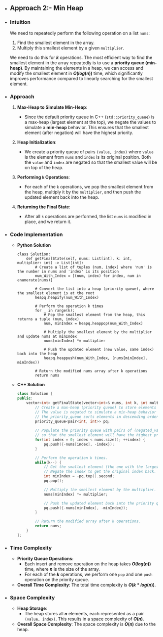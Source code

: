 - ## Approach 2:- Min Heap

- ### Intuition
    We need to repeatedly perform the following operation on a list `nums`:
    1. Find the smallest element in the array.
    2. Multiply this smallest element by a given `multiplier`.

    We need to do this for **$k$** operations. The most efficient way to find the smallest element in the array repeatedly is to use a **priority queue (min-heap)**. By maintaining the elements in a heap, we can access and modify the smallest element in **$O(log(n))$** time, which significantly improves performance compared to linearly searching for the smallest element.

- ### Approach
    1. **Max-Heap to Simulate Min-Heap**:
        - Since the default priority queue in C++ (`std::priority_queue`) is a max-heap (largest element at the top), we negate the values to simulate a **min-heap** behavior. This ensures that the smallest element (after negation) will have the highest priority.

    2. **Heap Initialization**:
        - We create a priority queue of pairs `(value, index)` where `value` is the element from `nums` and `index` is its original position. Both the `value` and `index` are negated so that the smallest value will be on top of the heap.

    3. **Performing `k` Operations**:
        - For each of the `k` operations, we pop the smallest element from the heap, multiply it by the `multiplier`, and then push the updated element back into the heap.

    4. **Returning the Final State**:
        - After all `k` operations are performed, the list `nums` is modified in place, and we return it.

- ### Code Implementation
    - **Python Solution**
        ```python3 []
        class Solution:
            def getFinalState(self, nums: List[int], k: int, multiplier: int) -> List[int]:
                # Create a list of tuples (num, index) where 'num' is the number in nums and 'index' is its position
                num_With_Index = [(num, index) for index, num in enumerate(nums)]
                
                # Convert the list into a heap (priority queue), where the smallest element is at the root
                heapq.heapify(num_With_Index)

                # Perform the operation k times
                for _ in range(k):
                    # Pop the smallest element from the heap, this returns a tuple (num, index)
                    num, minIndex = heapq.heappop(num_With_Index)
                    
                    # Multiply the smallest element by the multiplier and update nums at minIndex
                    nums[minIndex] *= multiplier
                    
                    # Push the updated element (new value, same index) back into the heap
                    heapq.heappush(num_With_Index, (nums[minIndex], minIndex))
                            
                # Return the modified nums array after k operations
                return nums
        ```
    - **C++ Solution**
        ```cpp []
        class Solution {
        public:
            vector<int> getFinalState(vector<int>& nums, int k, int multiplier) {
                // Create a max-heap (priority queue) to store elements in the form of (value, index).
                // The value is negated to simulate a min-heap behavior by using a max-heap, since by default,
                // the priority_queue sorts elements in descending order.
                priority_queue<pair<int, int>> pq;
                
                // Populate the priority queue with pairs of (negated_value, negated_index)
                // so that the smallest element will have the highest priority.
                for(int index = 0; index < nums.size(); ++index) {
                    pq.push({-nums[index], -index});
                }

                // Perform the operation k times.
                while(k--) {
                    // Get the smallest element (the one with the largest negated value) and its index.
                    // Negate the index to get the original index back.
                    int minIndex = -pq.top().second;
                    pq.pop();

                    // Multiply the smallest element by the multiplier.
                    nums[minIndex] *= multiplier;

                    // Push the updated element back into the priority queue with its new value and the same index.
                    pq.push({-nums[minIndex], -minIndex});
                }

                // Return the modified array after k operations.
                return nums;
            }
        };
        ```

- ### Time Complexity
    - **Priority Queue Operations**: 
        - Each insert and remove operation on the heap takes **$O(log(n))$** time, where **$n$** is the size of the array.
        - For each of the **$k$** operations, we perform one `pop` and one `push` operation on the priority queue.
    - **Overall Time Complexity**: The total time complexity is **$O(k*log(n))$**.

- ### Space Complexity
    - **Heap Storage**: 
        - The heap stores all **$n$** elements, each represented as a pair `(value, index)`. This results in a space complexity of **$O(n)$**.
    - **Overall Space Complexity**: The space complexity is **$O(n)$** due to the heap.